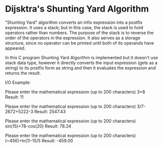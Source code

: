 # Dijsktra's Shunting Yard Algorithm

"Shunting Yard" algorithm converts an infix expression into a postfix expression. It uses a stack; but in this case, the stack is used to hold operators rather than numbers. The purpose of the stack is to reverse the order of the operators in the expression. It also serves as a storage structure, since no operator can be printed until both of its operands have appeared.

In this C program Shunting Yard Algorithm is implemented but it doesn't use stack data type, however it directly converts the input expression (gets as a string) to its postfix form as string and then it evaluates the expression and returns the result. 

I/O Example:

Please enter the mathematical expression (up to 200 characters)
3+8
Result: 11

Please enter the mathematical expression (up to 200 characters)
3/7-2672+5222-3
Result: 2547.43

Please enter the mathematical expression (up to 200 characters)
sin(15)+78-cos(20)
Result: 78.24

Please enter the mathematical expression (up to 200 characters)
(~456)+ln(1)-15/5
Result: -459.00